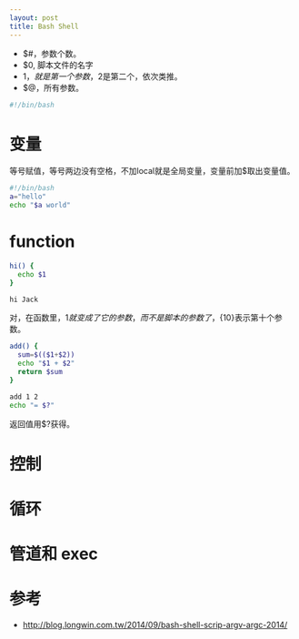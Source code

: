 ```yaml
---
layout: post
title: Bash Shell
---
```


* $#，参数个数。
* $0, 脚本文件的名字
* $1，就是第一个参数，$2是第二个，依次类推。
* $@，所有参数。

```sh
#!/bin/bash


```

# 变量
等号赋值，等号两边没有空格，不加local就是全局变量，变量前加$取出变量值。

```sh
#!/bin/bash
a="hello"
echo "$a world"
```

# function

```sh
hi() {
  echo $1
}

hi Jack
```

对，在函数里，$1就变成了它的参数，而不是脚本的参数了，${10}表示第十个参数。


```sh
add() {
  sum=$(($1+$2))
  echo "$1 + $2"
  return $sum
}

add 1 2
echo "= $?"
```

返回值用$?获得。

# 控制

# 循环

# 管道和 exec

# 参考

* http://blog.longwin.com.tw/2014/09/bash-shell-scrip-argv-argc-2014/
